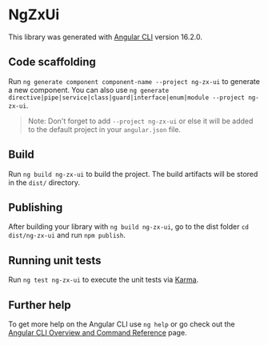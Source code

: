 # NgZxUi

This library was generated with [Angular CLI](https://github.com/angular/angular-cli) version 16.2.0.

## Code scaffolding

Run `ng generate component component-name --project ng-zx-ui` to generate a new component. You can also use `ng generate directive|pipe|service|class|guard|interface|enum|module --project ng-zx-ui`.
> Note: Don't forget to add `--project ng-zx-ui` or else it will be added to the default project in your `angular.json` file. 

## Build

Run `ng build ng-zx-ui` to build the project. The build artifacts will be stored in the `dist/` directory.

## Publishing

After building your library with `ng build ng-zx-ui`, go to the dist folder `cd dist/ng-zx-ui` and run `npm publish`.

## Running unit tests

Run `ng test ng-zx-ui` to execute the unit tests via [Karma](https://karma-runner.github.io).

## Further help

To get more help on the Angular CLI use `ng help` or go check out the [Angular CLI Overview and Command Reference](https://angular.io/cli) page.
